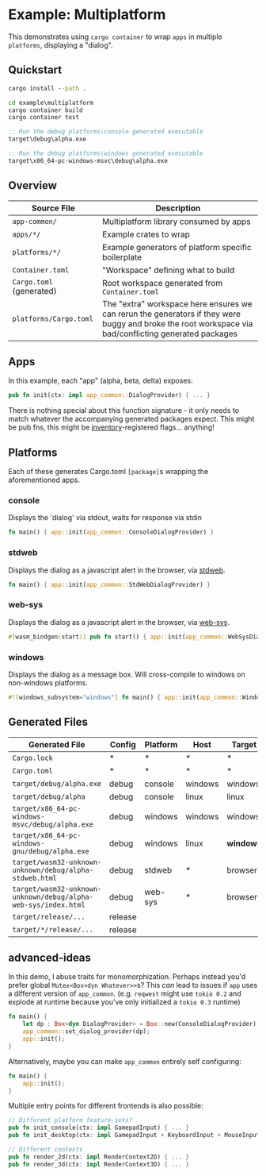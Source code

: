 # Example: Multiplatform

This demonstrates using `cargo container` to wrap `apps` in multiple `platforms`,
displaying a "dialog".



<h2 name="quickstart">Quickstart</h2>

```cmd
cargo install --path .

cd example\multiplatform
cargo container build
cargo container test

:: Run the debug platforms\console generated executable
target\debug\alpha.exe

:: Run the debug platforms\windows generated executable
target\x86_64-pc-windows-msvc\debug\alpha.exe
```



<h2 name="overview">Overview</h2>

| Source File       | Description                               |
| ----------------- | ----------------------------------------- |
| `app-common/`     | Multiplatform library consumed by apps
| `apps/*/`         | Example crates to wrap
| `platforms/*/`    | Example generators of platform specific boilerplate
| `Container.toml`  | "Workspace" defining what to build
| `Cargo.toml` (generated)  | Root workspace generated from `Container.toml`
| `platforms/Cargo.toml`    | The "extra" workspace here ensures we can rerun the generators if they were buggy and broke the root workspace via bad/conflicting generated packages



<h2 name="apps">Apps</h2>

In this example, each "app" (alpha, beta, delta) exposes:
```rust
pub fn init(ctx: impl app_common::DialogProvider) { ... }
```

There is nothing special about this function signature - it only needs to match
whatever the accompanying generated packages expect.  This might be pub fns,
this might be [inventory](https://docs.rs/inventory/)-registered flags... anything!



<h2 name="platforms">Platforms</h2>

Each of these generates Cargo.toml `[package]`s wrapping the aforementioned apps.

### console

Displays the 'dialog' via stdout, waits for response via stdin

```rust
fn main() { app::init(app_common::ConsoleDialogProvider) }
```

### stdweb

Displays the dialog as a javascript alert in the browser, via [stdweb](https://docs.rs/stdweb/).

```rust
fn main() { app::init(app_common::StdWebDialogProvider) }
```

### web-sys

Displays the dialog as a javascript alert in the browser, via [web-sys](https://docs.rs/web-sys/).

```rust
#[wasm_bindgen(start)] pub fn start() { app::init(app_common::WebSysDialogProvider) }
```

### windows

Displays the dialog as a message box.  Will cross-compile to windows on non-windows platforms.

```rust
#![windows_subsystem="windows"] fn main() { app::init(app_common::WindowsDialogProvider) }
```



<h2 name="generated-files">Generated Files</h2>

| Generated File                                                    | Config | Platform     | Host      | Target |
| ----------------------------------------------------------------- | ------ | ------------ | --------- | ------ |
| `Cargo.lock`                                                      | \*    | \*            | \*        | \*
| `Cargo.toml`                                                      | \*    | \*            | \*        | \*
| `target/debug/alpha.exe`                                          | debug | console       | windows   | windows
| `target/debug/alpha`                                              | debug | console       | linux     | linux
| `target/x86_64-pc-windows-msvc/debug/alpha.exe`                   | debug | windows       | windows   | windows
| `target/x86_64-pc-windows-gnu/debug/alpha.exe`                    | debug | windows       | linux     | **windows**
| `target/wasm32-unknown-unknown/debug/alpha-stdweb.html`           | debug | stdweb        | \*        | browser
| `target/wasm32-unknown-unknown/debug/alpha-web-sys/index.html`    | debug | web-sys       | \*        | browser
| `target/release/...`                                              | release
| `target/*/release/...`                                            | release



<h2 name="advanced-ideas">advanced-ideas</h2>

In this demo, I abuse traits for monomorphization.
Perhaps instead you'd prefer global `Mutex<Box<dyn Whatever>>`s?
This *can* lead to issues if `app` uses a different version of `app_common`.
(e.g. `reqwest` might use `tokio 0.2` and explode at runtime because you've only initialized a `tokio 0.3` runtime)

```rust
fn main() {
    let dp : Box<dyn DialogProvider> = Box::new(ConsoleDialogProvider);
    app_common::set_dialog_provider(dp);
    app::init();
}
```

Alternatively, maybe you can make `app_common` entirely self configuring:

```rust
fn main() {
    app::init();
}
```

Multiple entry points for different frontends is also possible:

```rust
// Different platform feature-sets?
pub fn init_console(ctx: impl GamepadInput) { ... }
pub fn init_desktop(ctx: impl GamepadInput + KeyboardInput + MouseInput) { ... }

// Different contexts
pub fn render_2d(ctx: impl RenderContext2D) { ... }
pub fn render_3d(ctx: impl RenderContext3D) { ... }
```
